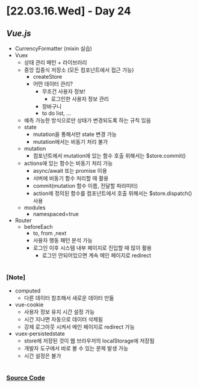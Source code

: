 # [22.03.16.Wed] - Day 24

## _Vue.js_

- CurrencyFormatter (mixin 실습)
- Vuex
  - 상태 관리 패턴 + 라이브러리
  - 중앙 집중식 저장소 (모든 컴포넌트에서 접근 가능)
    - createStore
    - 어떤 데이터 관리?
      - 무조건 사용자 정보!
        - 로그인한 사용자 정보 관리
      - 장바구니
      - to do list, ...
  - 예측 가능한 방식으로만 상태가 변경되도록 하는 규칙 있음
  - state
    - mutation을 통해서만 state 변경 가능
    - mutation에서는 비동기 처리 불가
  - mutation
    - 컴포넌트에서 mutation에 있는 함수 호출 위해서는 $store.commit()
  - actions애 있는 함수는 비동기 처리 가능
    - async/await 또는 promise 이용
    - 서버에 비동기 함수 처리할 때 활용
    - commit(mutation 함수 이름, 전달할 파라미터)
    - action에 정의된 함수를 컴포넌트에서 호출 위해서는 $store.dispatch() 사용
  - modules
    - namespaced=true
- Router
  - beforeEach
    - to, from ,next
    - 사용자 행동 패턴 분석 가능
    - 로그인 이후 시스템 내부 페이지로 진입할 때 많이 활용
      - 로그인 안되어있으면 계속 메인 페이지로 redirect

#

### [Note]

- computed
  - 다른 데이터 참조해서 새로운 데이터 만듦
- vue-cookie
  - 사용자 정보 유지 시간 설정 가능
  - 시간 지나면 자동으로 데이터 삭제됨
  - 강제 로그아웃 시켜서 메인 페이지로 redirect 가능
- vuex-persistedstate
  - store에 저장된 것이 웹 브라우저의 localStorage에 저장됨
  - 개발자 도구에서 바로 볼 수 있는 문제 발생 가능
  - 시간 설정은 불가

#

### [Source Code](https://github.com/ding-co/developer-dignity/tree/main/boot-camp/practice/March/day18)
